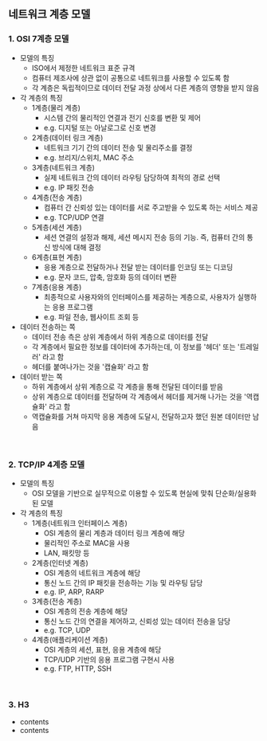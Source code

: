 ## **네트워크 계층 모델**
### 1. OSI 7계층 모델
- 모델의 특징
  - ISO에서 제정한 네트워크 표준 규격
  - 컴퓨터 제조사에 상관 없이 공통으로 네트워크를 사용할 수 있도록 함
  - 각 계층은 독립적이므로 데이터 전달 과정 상에서 다른 계층의 영향을 받지 않음
- 각 계층의 특징
  - 1계층(물리 계층)
    - 시스템 간의 물리적인 연결과 전기 신호를 변환 및 제어 
    - e.g. 디지털 또는 아날로그로 신호 변경
  - 2계층(데이터 링크 계층)
    - 네트워크 기기 간의 데이터 전송 및 물리주소를 결정
    - e.g. 브리지/스위치, MAC 주소
  - 3계층(네트워크 계층)
    - 실제 네트워크 간의 데이터 라우팅 담당하여 최적의 경로 선택
    - e.g. IP 패킷 전송
  - 4계층(전송 계층)
    - 컴퓨터 간 신뢰성 있는 데이터를 서로 주고받을 수 있도록 하는 서비스 제공
    - e.g. TCP/UDP 연결
  - 5계층(세션 계층)
    - 세션 연결의 설정과 해제, 세션 메시지 전송 등의 기능. 즉, 컴퓨터 간의 통신 방식에 대해 결정
  - 6계층(표현 계층)
    - 응용 계층으로 전달하거나 전달 받는 데이터를 인코딩 또는 디코딩
    - e.g. 문자 코드, 압축, 암호화 등의 데이터 변환
  - 7계층(응용 계층)
    - 최종적으로 사용자와의 인터페이스를 제공하는 계층으로, 사용자가 실행하는 응용 프로그램
    - e.g. 파일 전송, 웹사이트 조회 등
- 데이터 전송하는 쪽
  - 데이터 전송 측은 상위 계층에서 하위 계층으로 데이터를 전달
  - 각 계층에서 필요한 정보를 데이터에 추가하는데, 이 정보를 '헤더' 또는 '트레일러' 라고 함
  - 헤더를 붙여나가는 것을 '캡슐화' 라고 함
- 데이터 받는 쪽
  - 하위 계층에서 상위 계층으로 각 계층을 통해 전달된 데이터를 받음
  - 상위 계층으로 데이터를 전달하며 각 계층에서 헤더를 제거해 나가는 것을 '역캡슐화' 라고 함
  - 역캡슐화를 거쳐 마지막 응용 계층에 도달시, 전달하고자 했던 원본 데이터만 남음

<br/>

### 2. TCP/IP 4계층 모델
- 모델의 특징
  - OSI 모델을 기반으로 실무적으로 이용할 수 있도록 현실에 맞춰 단순화/실용화된 모델
- 각 계층의 특징
  - 1계층(네트워크 인터페이스 계층)
    - OSI 계층의 물리 계층과 데이터 링크 계층에 해당
    - 물리적인 주소로 MAC을 사용
    - LAN, 패킷망 등
  - 2계층(인터넷 계층)
    - OSI 계층의 네트워크 계층에 해당
    - 통신 노드 간의 IP 패킷을 전송하는 기능 및 라우팅 담당
    - e.g. IP, ARP, RARP
  - 3계층(전송 계층)
    - OSI 계층의 전송 계층에 해당
    - 통신 노드 간의 연결을 제어하고, 신뢰성 있는 데이터 전송을 담당
    - e.g. TCP, UDP
  - 4계층(애플리케이션 계층)
    - OSI 계층의 세션, 표현, 응용 계층에 해당
    - TCP/UDP 기반의 응용 프로그램 구현시 사용
    - e.g. FTP, HTTP, SSH

<br/>

### 3. H3
- contents
- contents